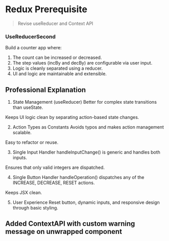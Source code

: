 # Redux Prerequisite

> Revise useReducer and Context API

### UseReducerSecond
Build a counter app where:

1. The count can be increased or decreased.
2. The step values (incBy and decBy) are configurable via user input.
3. Logic is cleanly separated using a reducer.
4. UI and logic are maintainable and extensible.

## Professional Explanation
1. State Management (useReducer)
Better for complex state transitions than useState.

Keeps UI logic clean by separating action-based state changes.

2. Action Types as Constants
Avoids typos and makes action management scalable.

Easy to refactor or reuse.

3. Single Input Handler
handleInputChange() is generic and handles both inputs.

Ensures that only valid integers are dispatched.

4. Single Button Handler
handleOperation() dispatches any of the INCREASE, DECREASE, RESET actions.

Keeps JSX clean.

5. User Experience
Reset button, dynamic inputs, and responsive design through basic styling.

## Added ContextAPI with custom warning message on unwrapped component